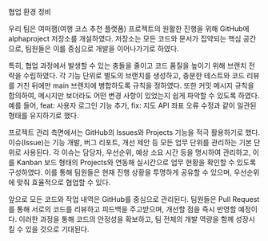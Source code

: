 협업 환경 정비

우리 팀은 여떠잼(여행 코스 추천 플랫폼) 프로젝트의 원활한 진행을 위해 GitHub에 alphaproject 저장소를 개설하였다.
저장소는 모든 코드와 문서가 집약되는 핵심 공간으로, 팀원들은 이를 중심으로 개발을 이어나가기로 하였다.

특히, 협업 과정에서 발생할 수 있는 충돌을 줄이고 코드 품질을 높이기 위해 브랜치 전략을 수립하였다.
각 기능 단위로 별도의 브랜치를 생성하고, 충분한 테스트와 코드 리뷰를 거친 뒤에만 main 브랜치에 병합하도록 규칙을 정하였다.
또한 커밋 메시지 규칙을 합의하여, 메시지만 보더라도 어떤 변경 사항이 있었는지 쉽게 파악할 수 있도록 하였다.
예를 들어, feat: 사용자 로그인 기능 추가, fix: 지도 API 좌표 오류 수정과 같이 일관된 형태를 유지하기로 했다.

프로젝트 관리 측면에서는 GitHub의 Issues와 Projects 기능을 적극 활용하기로 했다.
이슈(Issue)는 기능 개발, 버그 리포트, 개선 제안 등 모든 업무 단위를 관리하는 기본 단위로 사용된다.
각 이슈는 담당자, 우선순위, 예상 소요 시간 등을 명시하여 관리하고, 이를 Kanban 보드 형태의 Projects와 연동해 실시간으로 업무 현황을 확인할 수 있도록 구성하였다.
이를 통해 팀원들은 현재 진행 상황을 투명하게 공유할 수 있으며, 우선순위에 맞춰 효율적으로 협업할 수 있다.

앞으로 모든 코드와 작업 내역은 GitHub를 중심으로 관리된다.
팀원들은 Pull Request를 통해 서로의 코드를 리뷰하고 피드백을 주고받으며, 개선할 점을 즉시 반영할 예정이다.
이러한 과정을 통해 코드의 안정성을 확보하고, 팀 전체의 개발 역량을 함께 성장시킬 수 있을 것으로 기대된다.
